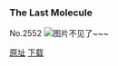 ### The Last Molecule
No.2552
![图片不见了~~~](https://imgs.xkcd.com/comics/the_last_molecule.png)

[原址](https://xkcd.com//2552) [下载](https://imgs.xkcd.com/comics/the_last_molecule.png)

